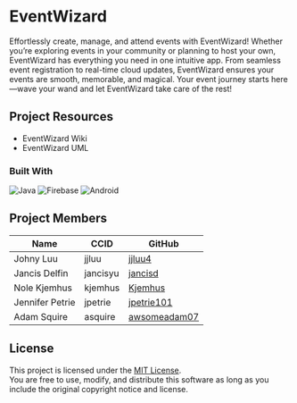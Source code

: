 # EventWizard
Effortlessly create, manage, and attend events with EventWizard!
Whether you’re exploring events in your community or planning to host your own, EventWizard has everything you need in one intuitive app.
From seamless event registration to real-time cloud updates, EventWizard ensures your events are smooth, memorable, and magical.
Your event journey starts here—wave your wand and let EventWizard take care of the rest!

## Project Resources
- EventWizard Wiki
- EventWizard UML

### Built With
![Java](https://img.shields.io/badge/Java-ED8B00?style=for-the-badge&logo=openjdk&logoColor=white)  ![Firebase](https://img.shields.io/badge/firebase-ffca28?style=for-the-badge&logo=firebase&logoColor=black) ![Android](https://img.shields.io/badge/Android-3DDC84?style=for-the-badge&logo=Android&logoColor=white)

## Project Members

| Name            | CCID          | GitHub                                          |
| --------------- | ------------- | ----------------------------------------------- |
| Johny Luu       | jjluu         | [jjluu4](https://github.com/jjluu4)             |
| Jancis Delfin   | jancisyu      | [jancisd](https://github.com/jancisd)           |
| Nole Kjemhus    | kjemhus       | [Kjemhus](https://github.com/Kjemhus)           |
| Jennifer Petrie | jpetrie       | [jpetrie101](https://github.com/jpetrie101)     |
| Adam Squire     | asquire       | [awsomeadam07](https://github.com/awsomeadam07) |

## License
This project is licensed under the [MIT License](LICENSE).  
You are free to use, modify, and distribute this software as long as you include the original copyright notice and license.
